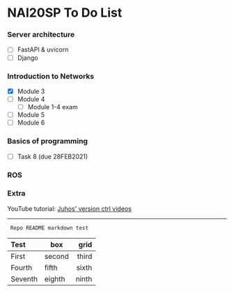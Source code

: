 # NAI20SP To Do List

### Server architecture 
- [ ] FastAPI & uvicorn 
- [ ] Django

### Introduction to Networks
- [x] Module 3
- [ ] Module 4
  - [ ] Module 1-4 exam
- [ ] Module 5
- [ ] Module 6

### Basics of programming
- [ ] Task 8 (due 28FEB2021)

### ROS

### Extra
YouTube tutorial:
[Juhos' version ctrl videos](https://www.youtube.com/watch?v=A2lt5TORO1c&list=PLT_HKwjjqjcUtdDqbleCDkev0KyUYF5uj "Watch on https://www.youtube.com/")

---
<code> Repo README markdown test </code>

Test | box | grid
:--|--|--:
First | second | third
Fourth | fifth | sixth
Seventh | eighth | ninth 
